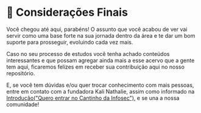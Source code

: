 # 👋 Considerações Finais

Você chegou até aqui, parabéns! O assunto que você acabou de ver vai servir como uma base forte na sua jornada dentro da área e te dar um bom suporte para prosseguir, evoluindo cada vez mais.&#x20;

Caso no seu processo de estudos você tenha achado conteúdos interessantes e que possam agregar ainda mais a esse acervo que a gente tem aqui, ficaremos felizes em receber sua contribuição aqui no nosso repositório.

E, se você tem dúvidas e/ou quer trocar conhecimento com mais pessoas, entre em contato com a fundadora Kali Nathalie, assim como informado na [Introdução("Quero entrar no Cantinho da Infosec")](intro/sobre-a-wiki.md#quero-entrar-no-cantinho-da-infosec-como-faco), e se una a nossa comunidade!
